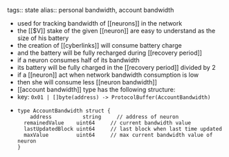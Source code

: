 tags:: state
alias:: personal bandwidth, account bandwidth

- used for tracking bandwidth of [[neurons]] in the network
- the [[$V]] stake of the given [[neuron]] are easy to understand as the size of his battery
- the creation of [[cyberlinks]] will consume battery charge
- and the battery will be fully recharged during [[recovery period]]
- if a neuron consumes half of its bandwidth
- its battery will be fully charged in the [[recovery period]] divided by 2
- if a [[neuron]] act when network bandwidth consumption is low
- then she will consume less [[neuron bandwidth]]
- [[account bandwidth]] type has the following structure:
- key: `0x01 | []byte(address) -> ProtocolBuffer(AccountBandwidth)`
- ```
  type AccountBandwidth struct {
      address          string     // address of neuron
  	remainedValue    uint64     // current bandwidth value 
  	lastUpdatedBlock uint64     // last block when last time updated
  	maxValue         uint64     // max current bandwidth value of neuron
  }
  ```